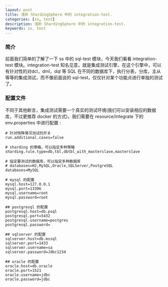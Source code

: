 ```yaml
---
layout: post  
title: 浅析 ShardingSphere 中的 integration-test.  
categories: [ss, test]  
description: 浅析 ShardingSphere 中的 integration-test.  
keywords: ss, test    
---
```


### 简介

前面我们简单的了解了一下 ss 中的 sql-test 模块，今天我们看看 integration-test 模块。integration-test 知名见意，就是集成测试引擎，在这个引擎中，可以有针对性的对dcl，dml，dql 等 SQL 在不同的数据库下，执行分表，分库，主从等等的集成测试，而不像前面说的 sql-test，仅仅针对某个功能点进行单独的测试了。

### 配置文件

不同于其他断言，集成测试需要一个真实的测试环境(我们可以安装相应的数据库，不过更推荐 docker 的方式)，我们需要在 resource/integrate 下的env.properties 中进行配置 :

```
# 针对特殊情况测试的开关
run.additional.cases=false

# sharding 的策略，可以指定多种策略
sharding.rule.type=db,tbl,dbtbl_with_masterslave,masterslave

# 指定要测试的数据库，可以指定多种数据库
# databases=H2,MySQL,Oracle,SQLServer,PostgreSQL
databases=MySQL

# mysql 的配置
mysql.host=127.0.0.1
mysql.port=13306
mysql.username=root
mysql.password=root

## postgresql 的配置
postgresql.host=db.psql
postgresql.port=5432
postgresql.username=postgres
postgresql.password=

## sqlserver 的配置
sqlserver.host=db.mssql
sqlserver.port=1433
sqlserver.username=sa
sqlserver.password=Jdbc1234

## oracle 的配置
oracle.host=db.oracle
oracle.port=1521
oracle.username=jdbc
oracle.password=jdbc
```